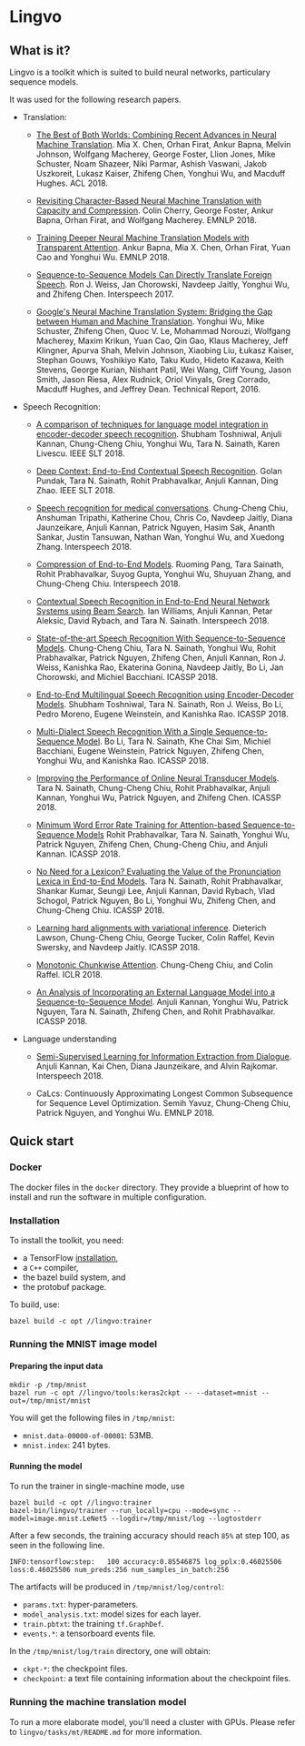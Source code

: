 # Lingvo

## What is it?

Lingvo is a toolkit which is suited to build neural networks, particulary
sequence models.

It was used for the following research papers.

* Translation:

    * [The Best of Both Worlds: Combining Recent Advances in Neural Machine
Translation](http://aclweb.org/anthology/P18-1008).
Mia X. Chen, Orhan Firat, Ankur Bapna, Melvin Johnson, Wolfgang Macherey,
George Foster, Llion Jones, Mike Schuster, Noam Shazeer, Niki Parmar,
Ashish Vaswani, Jakob Uszkoreit, Lukasz Kaiser, Zhifeng Chen, Yonghui Wu,
and Macduff Hughes.
ACL 2018.

    * [Revisiting Character-Based Neural Machine Translation with Capacity
and Compression](https://arxiv.org/abs/1808.09943).
Colin Cherry, George Foster, Ankur Bapna, Orhan Firat, and Wolfgang Macherey.
EMNLP 2018.

    * [Training Deeper Neural Machine Translation Models with Transparent
Attention](https://arxiv.org/abs/1808.07561).
Ankur Bapna, Mia X. Chen, Orhan Firat, Yuan Cao and Yonghui Wu.
EMNLP 2018.

    * [Sequence-to-Sequence Models Can Directly Translate Foreign
Speech](https://arxiv.org/abs/1703.08581).
Ron J. Weiss, Jan Chorowski, Navdeep Jaitly, Yonghui Wu, and Zhifeng Chen.
Interspeech 2017.

    * [Google's Neural Machine Translation System: Bridging the Gap between
Human and Machine Translation](https://arxiv.org/abs/1609.08144).
Yonghui Wu, Mike Schuster, Zhifeng Chen, Quoc V. Le, Mohammad Norouzi,
Wolfgang Macherey, Maxim Krikun, Yuan Cao, Qin Gao, Klaus Macherey,
Jeff Klingner, Apurva Shah, Melvin Johnson, Xiaobing Liu, Łukasz Kaiser,
Stephan Gouws, Yoshikiyo Kato, Taku Kudo, Hideto Kazawa, Keith Stevens,
George Kurian, Nishant Patil, Wei Wang, Cliff Young, Jason Smith,
Jason Riesa, Alex Rudnick, Oriol Vinyals, Greg Corrado, Macduff Hughes,
and Jeffrey Dean.
Technical Report, 2016.

* Speech Recognition:

    * [A comparison of techniques for language model integration in
encoder-decoder speech recognition](https://arxiv.org/pdf/1807.10857.pdf).
Shubham Toshniwal, Anjuli Kannan, Chung-Cheng Chiu, Yonghui Wu,
Tara N. Sainath, Karen Livescu.
IEEE SLT 2018.

    * [Deep Context: End-to-End Contextual Speech
Recognition](https://arxiv.org/pdf/1808.02480.pdf).
Golan Pundak, Tara N. Sainath, Rohit Prabhavalkar, Anjuli Kannan, Ding Zhao.
IEEE SLT 2018.

    * [Speech recognition for medical
conversations](https://arxiv.org/abs/1711.07274).
Chung-Cheng Chiu, Anshuman Tripathi, Katherine Chou, Chris Co,
Navdeep Jaitly, Diana Jaunzeikare, Anjuli Kannan, Patrick Nguyen,
Hasim Sak, Ananth Sankar, Justin Tansuwan, Nathan Wan, Yonghui Wu,
and Xuedong Zhang.
Interspeech 2018.

    * [Compression of End-to-End
Models](https://www.isca-speech.org/archive/Interspeech_2018/abstracts/1025.html).
Ruoming Pang, Tara Sainath, Rohit Prabhavalkar, Suyog Gupta, Yonghui Wu,
Shuyuan Zhang, and Chung-Cheng Chiu.
Interspeech 2018.

    * [Contextual Speech Recognition in End-to-End Neural Network Systems
using Beam Search](https://www.isca-speech.org/archive/Interspeech_2018/abstracts/2416.html).
Ian Williams, Anjuli Kannan, Petar Aleksic, David Rybach,
and Tara N. Sainath.
Interspeech 2018.

    * [State-of-the-art Speech Recognition With Sequence-to-Sequence
Models](https://arxiv.org/abs/1712.01769).
Chung-Cheng Chiu, Tara N. Sainath, Yonghui Wu, Rohit Prabhavalkar,
Patrick Nguyen, Zhifeng Chen, Anjuli Kannan, Ron J. Weiss, Kanishka Rao,
Ekaterina Gonina, Navdeep Jaitly, Bo Li, Jan Chorowski,
and Michiel Bacchiani.
ICASSP 2018.

    * [End-to-End Multilingual Speech Recognition using Encoder-Decoder
Models](https://arxiv.org/abs/1711.01694).
Shubham Toshniwal, Tara N. Sainath, Ron J. Weiss, Bo Li, Pedro Moreno,
Eugene Weinstein, and Kanishka Rao.
ICASSP 2018.

    * [Multi-Dialect Speech Recognition With a Single Sequence-to-Sequence
Model](https://arxiv.org/abs/1712.01541).
Bo Li, Tara N. Sainath, Khe Chai Sim, Michiel Bacchiani, Eugene Weinstein,
Patrick Nguyen, Zhifeng Chen, Yonghui Wu, and Kanishka Rao.
ICASSP 2018.

    * [Improving the Performance of Online Neural Transducer
Models](https://arxiv.org/abs/1712.01807).
Tara N. Sainath, Chung-Cheng Chiu, Rohit Prabhavalkar, Anjuli Kannan,
Yonghui Wu, Patrick Nguyen, and Zhifeng Chen.
ICASSP 2018.

    * [Minimum Word Error Rate Training for Attention-based Sequence-to-Sequence
Models](https://arxiv.org/abs/1712.01818)
Rohit Prabhavalkar, Tara N. Sainath, Yonghui Wu, Patrick Nguyen, Zhifeng
Chen, Chung-Cheng Chiu, and Anjuli Kannan.
ICASSP 2018.

    * [No Need for a Lexicon? Evaluating the Value of the Pronunciation
Lexica in End-to-End Models](https://arxiv.org/abs/1712.01864).
Tara N. Sainath, Rohit Prabhavalkar, Shankar Kumar, Seungji Lee,
Anjuli Kannan, David Rybach, Vlad Schogol, Patrick Nguyen, Bo Li,
Yonghui Wu, Zhifeng Chen, and Chung-Cheng Chiu.
ICASSP 2018.

    * [Learning hard alignments with variational
inference](https://arxiv.org/abs/1705.05524).
Dieterich Lawson, Chung-Cheng Chiu, George Tucker, Colin Raffel,
Kevin Swersky, and Navdeep Jaitly.
ICASSP 2018.

    * [Monotonic Chunkwise Attention](https://arxiv.org/abs/1712.05382).
Chung-Cheng Chiu, and Colin Raffel.
ICLR 2018.

    * [An Analysis of Incorporating an External Language Model into a
Sequence-to-Sequence Model](https://arxiv.org/abs/1712.01996).
Anjuli Kannan, Yonghui Wu, Patrick Nguyen, Tara N. Sainath, Zhifeng Chen,
and Rohit Prabhavalkar.
ICASSP 2018.

* Language understanding

    * [Semi-Supervised Learning for Information Extraction from 
Dialogue](https://www.isca-speech.org/archive/Interspeech_2018/abstracts/1318.html).
Anjuli Kannan, Kai Chen, Diana Jaunzeikare, and Alvin Rajkomar.
Interspeech 2018.

    * CaLcs: Continuously Approximating Longest Common Subsequence for
Sequence Level Optimization. Semih Yavuz, Chung-Cheng Chiu, Patrick Nguyen,
and Yonghui Wu.
EMNLP 2018.

## Quick start

### Docker
The docker files in the `docker` directory. They provide a blueprint of how
to install and run the software in multiple configuration.

### Installation

To install the toolkit, you need:
* a TensorFlow [installation](https://www.tensorflow.org/install/),
* a `C++` compiler,
* the bazel build system, and
* the protobuf package.

To build, use:

```shell
bazel build -c opt //lingvo:trainer
```

### Running the MNIST image model

#### Preparing the input data

```shell
mkdir -p /tmp/mnist
bazel run -c opt //lingvo/tools:keras2ckpt -- --dataset=mnist --out=/tmp/mnist/mnist
```

You will get the following files in `/tmp/mnist`:

* `mnist.data-00000-of-00001`: 53MB.
* `mnist.index`: 241 bytes.

#### Running the model

To run the trainer in single-machine mode, use

```shell
bazel build -c opt //lingvo:trainer
bazel-bin/lingvo/trainer --run_locally=cpu --mode=sync --model=image.mnist.LeNet5 --logdir=/tmp/mnist/log --logtostderr
```

After a few seconds, the training accuracy should reach `85%` at step 100,
as seen in the following line.

```
INFO:tensorflow:step:   100 accuracy:0.85546875 log_pplx:0.46025506 loss:0.46025506 num_preds:256 num_samples_in_batch:256
```

The artifacts will be produced in `/tmp/mnist/log/control`:

* `params.txt`: hyper-parameters.
* `model_analysis.txt`: model sizes for each layer.
* `train.pbtxt`: the training `tf.GraphDef`.
* `events.*`: a tensorboard events file.

In the `/tmp/mnist/log/train` directory, one will obtain:

* `ckpt-*`: the checkpoint files.
* `checkpoint`: a text file containing information about the checkpoint files.


### Running the machine translation model

To run a more elaborate model, you'll need a cluster with GPUs. Please
refer to `lingvo/tasks/mt/README.md` for more information.
